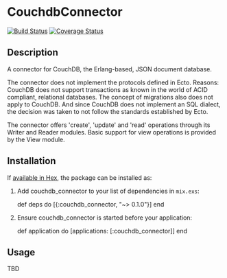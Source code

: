 # CouchdbConnector

[![Build Status](https://travis-ci.org/locolupo/couchdb_connector.svg)](https://travis-ci.org/locolupo/couchdb_connector)
[![Coverage Status](https://coveralls.io/repos/locolupo/couchdb_connector/badge.svg?branch=master&service=github)](https://coveralls.io/github/locolupo/couchdb_connector?branch=master)

## Description

A connector for CouchDB, the Erlang-based, JSON document database.

The connector does not implement the protocols defined in Ecto.
Reasons: CouchDB does not support transactions as known in the world of
ACID compliant, relational databases.
The concept of migrations also does not apply to CouchDB.
And since CouchDB does not implement an SQL dialect, the decision was taken
to not follow the standards established by Ecto.

The connector offers 'create', 'update' and 'read' operations through its
Writer and Reader modules.
Basic support for view operations is provided by the View module.

## Installation

If [available in Hex](https://hex.pm/docs/publish), the package can be installed as:

  1. Add couchdb_connector to your list of dependencies in `mix.exs`:

        def deps do
          [{:couchdb_connector, "~> 0.1.0"}]
        end

  2. Ensure couchdb_connector is started before your application:

        def application do
          [applications: [:couchdb_connector]]
        end

## Usage

TBD
